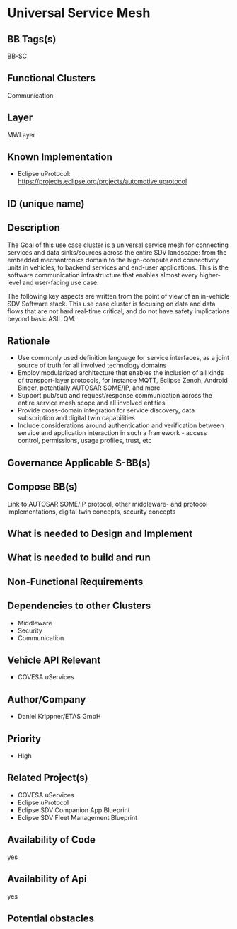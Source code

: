 
# Universal Service Mesh

## BB Tags(s)

BB-SC

## Functional Clusters

Communication

## Layer

MWLayer

## Known Implementation

- Eclipse uProtocol: <https://projects.eclipse.org/projects/automotive.uprotocol>

## ID (unique name)

## Description

The Goal of this use case cluster is a universal service mesh for connecting services and data sinks/sources across the entire SDV landscape: from the embedded mechantronics domain to the high-compute and connectivity units in vehicles, to backend services and end-user applications. This is the software communication infrastructure that enables almost every higher-level and user-facing use case.

The following key aspects are written from the point of view of an in-vehicle SDV Software stack. This use case cluster is focusing on data and data flows that are not hard real-time critical, and do not have safety implications beyond basic ASIL QM.

## Rationale

- Use commonly used definition language for service interfaces, as a joint source of truth for all involved technology domains
- Employ modularized architecture that enables the inclusion of all kinds of transport-layer protocols, for instance MQTT, Eclipse Zenoh, Android Binder, potentially AUTOSAR SOME/IP, and more
- Support pub/sub and request/response communication across the entire service mesh scope and all involved entities
- Provide cross-domain integration for service discovery, data subscription and digital twin capabilities
- Include considerations around authentication and verification between service and application interaction in such a framework - access control, permissions, usage profiles, trust, etc

## Governance Applicable S-BB(s)

## Compose BB(s)

Link to AUTOSAR SOME/IP protocol, other middleware- and protocol implementations, digital twin concepts, security concepts

## What is needed to Design and Implement

## What is needed to build and run

## Non-Functional Requirements

## Dependencies to other Clusters

- Middleware
- Security
- Communication

## Vehicle API Relevant

- COVESA uServices

## Author/Company

- Daniel Krippner/ETAS GmbH

## Priority

- High

## Related Project(s)

- COVESA uServices
- Eclipse uProtocol
- Eclipse SDV Companion App Blueprint
- Eclipse SDV Fleet Management Blueprint

## Availability of Code

yes

## Availability of Api

yes

## Potential obstacles
